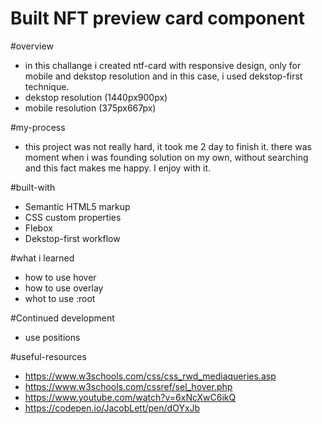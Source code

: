 # Built NFT preview card component 

#overview 
- in this challange i created ntf-card with responsive design, only for mobile and dekstop resolution and in this case, i used dekstop-first technique.
- dekstop resolution (1440px900px)
- mobile resolution (375px667px)

#my-process 
- this project was not really hard, it took me 2 day to finish it. there was moment when i was founding solution on my own, without searching and this fact makes me happy. I enjoy with it. 

#built-with
- Semantic HTML5 markup
- CSS custom properties
- Flebox
- Dekstop-first workflow

#what i learned
- how to use hover 
- how to use overlay 
- whot to use :root 

#Continued development
- use positions 

#useful-resources
- https://www.w3schools.com/css/css_rwd_mediaqueries.asp
- https://www.w3schools.com/cssref/sel_hover.php
- https://www.youtube.com/watch?v=6xNcXwC6ikQ
- https://codepen.io/JacobLett/pen/dOYxJb
